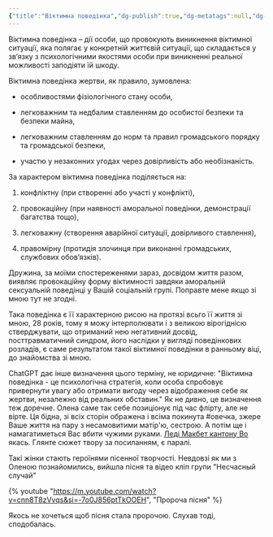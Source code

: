 ```yaml
---
{"title":"Віктимна поведінка","dg-publish":true,"dg-metatags":null,"dg-home":null,"permalink":"/viktimna-povedinka/","dgPassFrontmatter":true,"noteIcon":""}
---
```


Віктимна поведінка – дії особи, що провокують виникнення віктимної ситуації, яка полягає у конкретній життєвій ситуації, що складається у зв’язку з психологічними якостями особи при виникненні реальної можливості заподіяти їй шкоду.

Віктимна поведінка жертви, як правило, зумовлена:

- особливостями фізіологічного стану особи,

- легковажним та недбалим ставленням до особистої безпеки та безпеки майна,

- легковажним ставленням до норм та правил громадського порядку та громадської безпеки,

- участю у незаконних угодах через довірливість або необізнаність.

За характером віктимна поведінка поділяється на:

1) конфліктну (при створенні або участі у конфлікті),

2) провокаційну (при наявності аморальної поведінки, демонстрації багатства тощо),

3) легковажну (створення аварійної ситуації, довірливого ставлення),

4) правомірну (протидія злочинця при виконанні громадських, службових обов’язків).

Дружина, за моїми спостереженями зараз, досвідом життя разом, виявляє провокаційну форму віктимності  завдяки аморальній сексуальній поведінці у Вашій соціальній групі. Поправте мене якщо зі мною тут не згодні.

Така поведінка є її характерною рисою на протязі всьго її життя зі мною, 28 років, тому я можу інтерполювати і з великою вірогіднісю стверджувати, що отриманий нею негативний досвід, посттравматичний синдром, його наслідки у вигляді поведінкових розладів, є саме результатом такої віктимної поведінки в ранньому віці, до знайомства зі мною.

ChatGPT дає інше визначення цього терміну, не юридичне: "Віктимна поведінка - це психологічна стратегія, коли особа спробовує привернути увагу або отримати вигоду через відображення себе як жертви, незалежно від реальних обставин." Як не дивно, це визначення теж доречне. Олена саме так себе позиціонує під час флірту, але не вірте. Ця бідна, зі всіх сторін ображена і всіма покинута #овечка, зжере Ваше життя на пару з несамовитими матір'ю, сестрою. А потім ще і намагатиметься Вас вбити чужими руками. [Леді Макбет кантону Во](https://ru.m.wikipedia.org/wiki/%D0%9B%D0%B5%D0%B4%D0%B8_%D0%9C%D0%B0%D0%BA%D0%B1%D0%B5%D1%82_%D0%9C%D1%86%D0%B5%D0%BD%D1%81%D0%BA%D0%BE%D0%B3%D0%BE_%D1%83%D0%B5%D0%B7%D0%B4%D0%B0) якась. Глянте сюжет твору за посиланням, є паралі.

Такі жінки стають героїнями пісенної творчості. Невдовзі як ми з Оленою познайомились, вийшла пісня та відео кліп групи "Несчасный случай"

{% youtube "https://m.youtube.com/watch?v=cnn8T8zVvqs&si=-7o0J856ptTkOOEH", "Пророча пісня" %}

Якось не хочеться щоб пісня стала пророчою. Слухав тоді, сподобалась.
